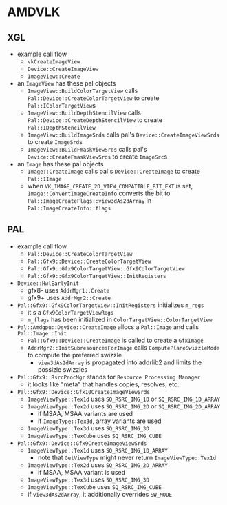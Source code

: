 AMDVLK
======

## XGL

- example call flow
  - `vkCreateImageView`
  - `Device::CreateImageView`
  - `ImageView::Create`
- an `ImageView` has these pal objects
  - `ImageView::BuildColorTargetView` calls
    `Pal::Device::CreateColorTargetView` to create `Pal::IColorTargetView`s
  - `ImageView::BuildDepthStencilView` calls
    `Pal::Device::CreateDepthStencilView` to create `Pal::IDepthStencilView`
  - `ImageView::BuildImageSrds` calls pal's `Device::CreateImageViewSrds` to
    create `ImageSrd`s
  - `ImageView::BuildFmaskViewSrds` calls pal's `Device::CreateFmaskViewSrds`
    to create `ImageSrc`s
- an `Image` has these pal objects
  - `Image::CreateImage` calls pal's `Device::CreateImage` to create
    `Pal::IImage`
  - when `VK_IMAGE_CREATE_2D_VIEW_COMPATIBLE_BIT_EXT` is set,
    `Image::ConvertImageCreateInfo` converts the bit to
    `Pal::ImageCreateFlags::view3dAs2dArray` in `Pal::ImageCreateInfo::flags`

## PAL

- example call flow
  - `Pal::Device::CreateColorTargetView`
  - `Pal::Gfx9::Device::CreateColorTargetView`
  - `Pal::Gfx9::Gfx9ColorTargetView::Gfx9ColorTargetView`
  - `Pal::Gfx9::Gfx9ColorTargetView::InitRegisters`
- `Device::HwlEarlyInit`
  - gfx8- uses `AddrMgr1::Create`
  - gfx9+ uses `AddrMgr2::Create`
- `Pal::Gfx9::Gfx9ColorTargetView::InitRegisters` initializes `m_regs`
  - it's a `Gfx9ColorTargetViewRegs`
  - `m_flags` has been initialized in `ColorTargetView::ColorTargetView`
- `Pal::Amdgpu::Device::CreateImage` allocs a `Pal::Image` and calls
  `Pal::Image::Init`
  - `Pal::Gfx9::Device::CreateImage` is called to create a `GfxImage`
  - `AddrMgr2::InitSubresourcesForImage` calls `ComputePlaneSwizzleMode` to
    compute the preferred swizzle
    - `view3dAs2dArray` is propagated into addrlib2 and limits the possizle
      swizzles
- `Pal::Gfx9::RsrcProcMgr` stands for `Resource Processing Manager`
  - it looks like "meta" that handles copies, resolves, etc.
- `Pal::Gfx9::Device::Gfx10CreateImageViewSrds`
  - `ImageViewType::Tex1d` uses `SQ_RSRC_IMG_1D` or `SQ_RSRC_IMG_1D_ARRAY`
  - `ImageViewType::Tex2d` uses `SQ_RSRC_IMG_2D` or `SQ_RSRC_IMG_2D_ARRAY`
    - if MSAA, MSAA variants are used
    - if `ImageType::Tex3d`, array variants are used
  - `ImageViewType::Tex3d` uses `SQ_RSRC_IMG_3D`
  - `ImageViewType::TexCube` uses `SQ_RSRC_IMG_CUBE`
- `Pal::Gfx9::Device::Gfx9CreateImageViewSrds`
  - `ImageViewType::Tex1d` uses `SQ_RSRC_IMG_1D_ARRAY`
    - note that `GetViewType` might never return `ImageViewType::Tex1d`
  - `ImageViewType::Tex2d` uses `SQ_RSRC_IMG_2D_ARRAY`
    - if MSAA, MSAA variant is used
  - `ImageViewType::Tex3d` uses `SQ_RSRC_IMG_3D`
  - `ImageViewType::TexCube` uses `SQ_RSRC_IMG_CUBE`
  - if `view3dAs2dArray`, it additionally overrides `SW_MODE`

